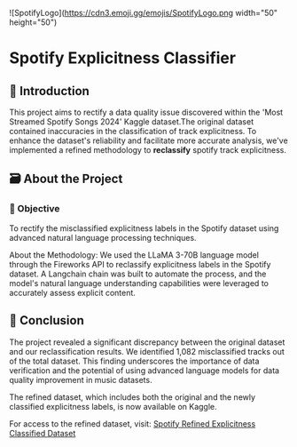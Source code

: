 ![SpotifyLogo](https://cdn3.emoji.gg/emojis/SpotifyLogo.png width="50" height="50")  
# Spotify Explicitness Classifier

## 🪼 Introduction

This project aims to rectify a data quality issue discovered within the 'Most Streamed Spotify Songs 2024' Kaggle dataset.The original dataset contained inaccuracies in the classification of track explicitness. To enhance the dataset's reliability and facilitate more accurate analysis, we've implemented a refined methodology to **reclassify** spotify track explicitness.

## 🗃️ About the Project

### 🎯 Objective
To rectify the misclassified explicitness labels in the Spotify dataset using advanced natural language processing techniques.

About the Methodology:
We used the LLaMA 3-70B language model through the Fireworks API to reclassify explicitness labels in the Spotify dataset. A Langchain chain was built to automate the process, and the model's natural language understanding capabilities were leveraged to accurately assess explicit content.

## 🏁 Conclusion

The project revealed a significant discrepancy between the original dataset and our reclassification results. We identified 1,082 misclassified tracks out of the total dataset. This finding underscores the importance of data verification and the potential of using advanced language models for data quality improvement in music datasets.

The refined dataset, which includes both the original and the newly classified explicitness labels, is now available on Kaggle.


For access to the refined dataset, visit: [Spotify Refined Explicitness Classified Dataset](https://www.kaggle.com/datasets/pragyantiwari/spotify-refined-explicity-classified-1)
